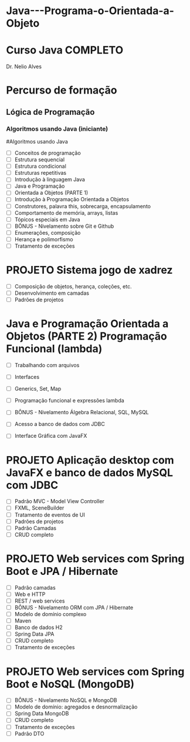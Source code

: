 # Java---Programa-o-Orientada-a-Objeto

# Curso Java COMPLETO

Dr. Nelio Alves
# Percurso de formação

## Lógica de Programação

### Algoritmos usando Java (iniciante)

#Algoritmos usando Java 

- [ ] Conceitos de programação 
- [ ] Estrutura sequencial
- [ ] Estrutura condicional
- [ ] Estruturas repetitivas
- [ ] Introdução à linguagem Java
- [ ] Java e Programação
- [ ] Orientada a Objetos (PARTE 1)
- [ ] Introdução à Programação Orientada a Objetos
- [ ] Construtores, palavra this, sobrecarga, encapsulamento
- [ ] Comportamento de memória, arrays, listas
- [ ] Tópicos especiais em Java
- [ ] BÔNUS - Nivelamento sobre Git e Github
- [ ] Enumerações, composição
- [ ] Herança e polimorfismo
- [ ] Tratamento de exceções

# PROJETO Sistema jogo de xadrez
- [ ] Composição de objetos, herança, coleções, etc.
- [ ] Desenvolvimento em camadas
- [ ] Padrões de projetos

# Java e Programação Orientada a Objetos (PARTE 2) Programação Funcional (lambda)
- [ ] Trabalhando com arquivos
- [ ] Interfaces
- [ ] Generics, Set, Map
- [ ] Programação funcional e expressões lambda
- [ ] BÔNUS - Nivelamento Álgebra Relacional, SQL, MySQL
- [ ] Acesso a banco de dados com JDBC
- [ ] Interface Gráfica com JavaFX


# PROJETO Aplicação desktop com JavaFX e banco de dados MySQL com JDBC
- [ ] Padrão MVC - Model View Controller
- [ ] FXML, SceneBuilder
- [ ] Tratamento de eventos de UI
- [ ] Padrões de projetos
- [ ] Padrão Camadas
- [ ] CRUD completo

# PROJETO Web services com Spring Boot e JPA / Hibernate
- [ ] Padrão camadas
- [ ] Web e HTTP
- [ ] REST / web services
- [ ] BÔNUS - Nivelamento ORM com JPA / Hibernate
- [ ] Modelo de domínio complexo
- [ ] Maven
- [ ] Banco de dados H2
- [ ] Spring Data JPA
- [ ] CRUD completo
- [ ] Tratamento de exceções

# PROJETO Web services com Spring Boot e NoSQL (MongoDB)
- [ ] BÔNUS - Nivelamento NoSQL e MongoDB
- [ ] Modelo de domínio: agregados e desnormalização
- [ ] Spring Data MongoDB
- [ ] CRUD completo
- [ ] Tratamento de exceções
- [ ] Padrão DTO

